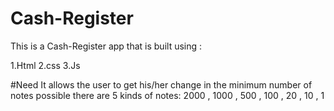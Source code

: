# Cash-Register

This is a Cash-Register app that is built using :
                      
1.Html
2.css
3.Js

#Need
It allows the user to get his/her change in the minimum number of notes possible
there are 5 kinds of notes: 2000 , 1000 , 500 , 100 , 20 , 10 , 1
